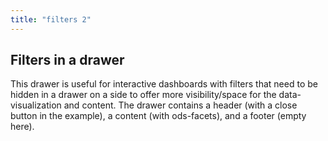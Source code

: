 ```yaml
---
title: "filters 2"
---
```


## Filters in a drawer

This drawer is useful for interactive dashboards with filters that need to be hidden in a drawer on a side to offer more visibility/space for the data-visualization and content. The drawer contains a header (with a close button in the example), a content (with ods-facets), and a footer (empty here).

